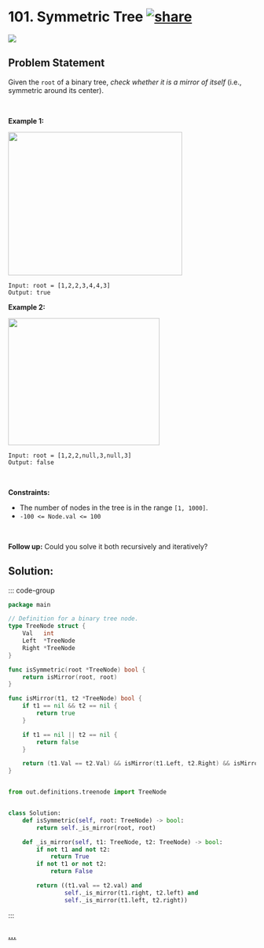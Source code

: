 # 101. Symmetric Tree [![share]](https://leetcode.com/problems/symmetric-tree/)

![][easy]

## Problem Statement

<p>Given the <code>root</code> of a binary tree, <em>check whether it is a mirror of itself</em> (i.e., symmetric around its center).</p>
<p> </p>
<p><strong class="example">Example 1:</strong></p>
<img alt="" src="https://assets.leetcode.com/uploads/2021/02/19/symtree1.jpg" style="width: 354px; height: 291px;"/>

```
Input: root = [1,2,2,3,4,4,3]
Output: true
```

<p><strong class="example">Example 2:</strong></p>
<img alt="" src="https://assets.leetcode.com/uploads/2021/02/19/symtree2.jpg" style="width: 308px; height: 258px;"/>

```
Input: root = [1,2,2,null,3,null,3]
Output: false
```

<p> </p>
<p><strong>Constraints:</strong></p>
<ul>
<li>The number of nodes in the tree is in the range <code>[1, 1000]</code>.</li>
<li><code>-100 &lt;= Node.val &lt;= 100</code></li>
</ul>
<p> </p>
<strong>Follow up:</strong> Could you solve it both recursively and iteratively?

## Solution:

::: code-group

```go [Go]
package main

// Definition for a binary tree node.
type TreeNode struct {
	Val   int
	Left  *TreeNode
	Right *TreeNode
}

func isSymmetric(root *TreeNode) bool {
	return isMirror(root, root)
}

func isMirror(t1, t2 *TreeNode) bool {
	if t1 == nil && t2 == nil {
		return true
	}

	if t1 == nil || t2 == nil {
		return false
	}

	return (t1.Val == t2.Val) && isMirror(t1.Left, t2.Right) && isMirror(t1.Right, t2.Left)
}

```

```py [Python]

from out.definitions.treenode import TreeNode


class Solution:
    def isSymmetric(self, root: TreeNode) -> bool:
        return self._is_mirror(root, root)

    def _is_mirror(self, t1: TreeNode, t2: TreeNode) -> bool:
        if not t1 and not t2:
            return True
        if not t1 or not t2:
            return False

        return ((t1.val == t2.val) and
                self._is_mirror(t1.right, t2.left) and
                self._is_mirror(t1.left, t2.right))

```

:::

### [_..._](#)

```

```

<!----------------------------------{ link }--------------------------------->

[share]: https://graph.org/file/3ea5234dda646b71c574a.png
[easy]: https://img.shields.io/badge/Difficulty-Easy-bright.svg
[medium]: https://img.shields.io/badge/Difficulty-Medium-yellow.svg
[hard]: https://img.shields.io/badge/Difficulty-Hard-red.svg
